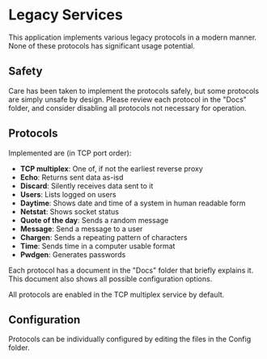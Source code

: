 # Legacy Services

This application implements various legacy protocols in a modern manner.
None of these protocols has significant usage potential.

## Safety

Care has been taken to implement the protocols safely, but some protocols are simply unsafe by design. Please review each protocol in the "Docs" folder, and consider disabling all protocols not necessary for operation.

## Protocols

Implemented are (in TCP port order):

- **TCP multiplex**: One of, if not the earliest reverse proxy
- **Echo**: Returns sent data as-isd
- **Discard**: Silently receives data sent to it
- **Users**: Lists logged on users
- **Daytime**: Shows date and time of a system in human readable form
- **Netstat**: Shows socket status
- **Quote of the day**: Sends a random message
- **Message**: Send a message to a user
- **Chargen**: Sends a repeating pattern of characters
- **Time**: Sends time in a computer usable format
- **Pwdgen**: Generates passwords

Each protocol has a document in the "Docs" folder that briefly explains it. This document also shows all possible configuration options.

All protocols are enabled in the TCP multiplex service by default.

## Configuration

Protocols can be individually configured by editing the files in the Config folder.
